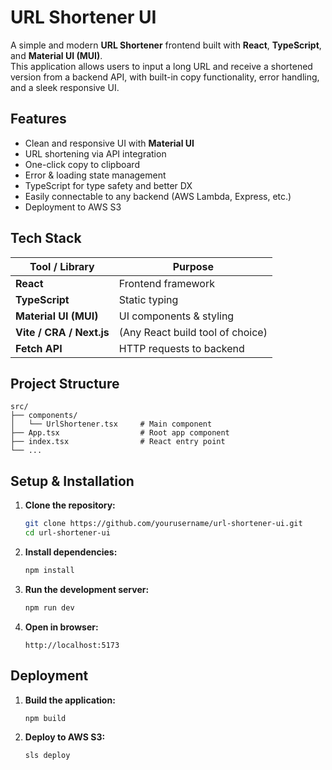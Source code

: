 # URL Shortener UI

A simple and modern **URL Shortener** frontend built with **React**, **TypeScript**, and **Material UI (MUI)**.  
This application allows users to input a long URL and receive a shortened version from a backend API, with built-in copy functionality, error handling, and a sleek responsive UI.

## Features

- Clean and responsive UI with **Material UI**
- URL shortening via API integration
- One-click copy to clipboard
- Error & loading state management
- TypeScript for type safety and better DX
- Easily connectable to any backend (AWS Lambda, Express, etc.)
- Deployment to AWS S3

## Tech Stack

| Tool / Library | Purpose |
|-----------------|----------|
| **React** | Frontend framework |
| **TypeScript** | Static typing |
| **Material UI (MUI)** | UI components & styling |
| **Vite / CRA / Next.js** | (Any React build tool of choice) |
| **Fetch API** | HTTP requests to backend |

## Project Structure

```
src/
├── components/
│   └── UrlShortener.tsx     # Main component
├── App.tsx                  # Root app component
├── index.tsx                # React entry point
└── ...
```

## Setup & Installation

1. **Clone the repository:**

   ```bash
   git clone https://github.com/yourusername/url-shortener-ui.git
   cd url-shortener-ui
   ```

2. **Install dependencies:**

   ```bash
   npm install
   ```

3. **Run the development server:**

   ```bash
   npm run dev
   ```

4. **Open in browser:**
   ```
   http://localhost:5173
   ```

## Deployment

1. **Build the application:**

   ```bash
   npm build
   ```

2. **Deploy to AWS S3:**

   ```bash
   sls deploy
   ```
